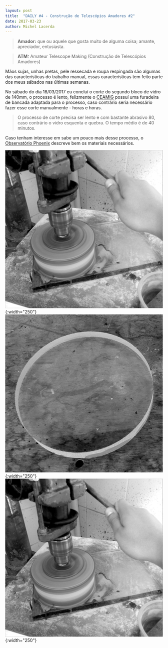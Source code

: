 ```yaml
---
layout: post
title:  "DAILY #4 - Construção de Telescópios Amadores #2"
date: 2017-03-23
author: Michel Lacerda
---
```


> **Amador:** que ou aquele que gosta muito de alguma coisa; amante, apreciador, entusiasta.

>**ATM:**  Amateur Telescope Making (Construção de Telescópios Amadores)


Mãos sujas, unhas pretas, pele ressecada e roupa respingada são algumas das características do trabalho manual, essas características tem feito parte dos meus sábados nas últimas semanas.

No sábado do dia 18/03/2017 eu concluí o corte do segundo bloco de vidro de 140mm, o processo é lento, felizmente o [CEAMIG](http://www.ceamig.org.br/) possuí uma furadeira de bancada adaptada para o processo, caso contrário seria necessário fazer esse corte manualmente - horas e horas.

> O processo de corte precisa ser lento e com bastante abrasivo 80, caso contrário o vidro esquenta e  quebra. O tempo médio é de 40 minutos.

Caso tenham interesse em sabe um pouco mais desse processo, o [Observatório Phoenix](http://www.observatorio-phoenix.org/) descreve bem os materiais necessários.

![Tux Mono](/imgs/atm_2_01.jpg){:width="250"}
![Tux Mono](/imgs/atm_2_02.jpg){:width="250"}
![Tux Mono](/imgs/atm_2_01.jpg){:width="250"}